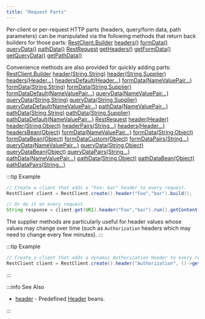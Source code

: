 ```yaml
---
title: "Request Parts"
---
```


Per-client or per-request HTTP parts (headers, query/form data, path parameters) can be manipulated via the following methods that return back builders for those parts:
<tree>
<node-0><java-class>[RestClient.Builder]({{API_DOCS}}/org/apache/juneau/rest/client/RestClient/Builder.html)</java-class></node-0>
<node-1><java-method>[headers()]({{API_DOCS}}/org/apache/juneau/rest/client/RestClient/Builder.html#headers())</java-method></node-1>
<node-1><java-method>[formData()]({{API_DOCS}}/org/apache/juneau/rest/client/RestClient/Builder.html#formData())</java-method></node-1>
<node-1><java-method>[queryData()]({{API_DOCS}}/org/apache/juneau/rest/client/RestClient/Builder.html#queryData())</java-method></node-1>
<node-1><java-method>[pathData()]({{API_DOCS}}/org/apache/juneau/rest/client/RestClient/Builder.html#pathData())</java-method></node-1>
<node-0><java-class>[RestRequest]({{API_DOCS}}/org/apache/juneau/rest/client/RestRequest.html)</java-class></node-0>
<node-1><java-method>[getHeaders()]({{API_DOCS}}/org/apache/juneau/rest/client/RestRequest.html#getHeaders())</java-method></node-1>
<node-1><java-method>[getFormData()]({{API_DOCS}}/org/apache/juneau/rest/client/RestRequest.html#getFormData())</java-method></node-1>
<node-1><java-method>[getQueryData()]({{API_DOCS}}/org/apache/juneau/rest/client/RestRequest.html#getQueryData())</java-method></node-1>
<node-1><java-method>[getPathData()]({{API_DOCS}}/org/apache/juneau/rest/client/RestRequest.html#getPathData())</java-method></node-1>
</tree>

Convenience methods are also provided for quickly adding parts:
<tree>
<node-0><java-class>[RestClient.Builder]({{API_DOCS}}/org/apache/juneau/rest/client/RestClient/Builder.html)</java-class></node-0>
<node-1><java-method>[header(String,String)]({{API_DOCS}}/org/apache/juneau/rest/client/RestClient/Builder.html#header(String,String))</java-method></node-1>
<node-1><java-method>[header(String,Supplier)]({{API_DOCS}}/org/apache/juneau/rest/client/RestClient/Builder.html#header(String,Supplier))</java-method></node-1>
<node-1><java-method>[headers(Header...)]({{API_DOCS}}/org/apache/juneau/rest/client/RestClient/Builder.html#headers(Header...))</java-method></node-1>
<node-1><java-method>[headersDefault(Header...)]({{API_DOCS}}/org/apache/juneau/rest/client/RestClient/Builder.html#headersDefault(Header...))</java-method></node-1>
<node-1><java-method>[formData(NameValuePair...)]({{API_DOCS}}/org/apache/juneau/rest/client/RestClient/Builder.html#formData(NameValuePair...))</java-method></node-1>
<node-1><java-method>[formData(String,String)]({{API_DOCS}}/org/apache/juneau/rest/client/RestClient/Builder.html#formData(String,String))</java-method></node-1>
<node-1><java-method>[formData(String,Supplier)]({{API_DOCS}}/org/apache/juneau/rest/client/RestClient/Builder.html#formData(String,Supplier))</java-method></node-1>
<node-1><java-method>[formDataDefault(NameValuePair...)]({{API_DOCS}}/org/apache/juneau/rest/client/RestClient/Builder.html#formDataDefault(NameValuePair...))</java-method></node-1>
<node-1><java-method>[queryData(NameValuePair...)]({{API_DOCS}}/org/apache/juneau/rest/client/RestClient/Builder.html#queryData(NameValuePair...))</java-method></node-1>
<node-1><java-method>[queryData(String,String)]({{API_DOCS}}/org/apache/juneau/rest/client/RestClient/Builder.html#queryData(String,String))</java-method></node-1>
<node-1><java-method>[queryData(String,Supplier)]({{API_DOCS}}/org/apache/juneau/rest/client/RestClient/Builder.html#queryData(String,Supplier))</java-method></node-1>
<node-1><java-method>[queryDataDefault(NameValuePair...)]({{API_DOCS}}/org/apache/juneau/rest/client/RestClient/Builder.html#queryDataDefault(NameValuePair...))</java-method></node-1>
<node-1><java-method>[pathData(NameValuePair...)]({{API_DOCS}}/org/apache/juneau/rest/client/RestClient/Builder.html#pathData(NameValuePair...))</java-method></node-1>
<node-1><java-method>[pathData(String,String)]({{API_DOCS}}/org/apache/juneau/rest/client/RestClient/Builder.html#pathData(String,String))</java-method></node-1>
<node-1><java-method>[pathData(String,Supplier)]({{API_DOCS}}/org/apache/juneau/rest/client/RestClient/Builder.html#pathData(String,Supplier))</java-method></node-1>
<node-1><java-method>[pathDataDefault(NameValuePair...)]({{API_DOCS}}/org/apache/juneau/rest/client/RestClient/Builder.html#pathDataDefault(NameValuePair...))</java-method></node-1>
<node-0><java-class>[RestRequest]({{API_DOCS}}/org/apache/juneau/rest/client/RestRequest.html)</java-class></node-0>
<node-1><java-method>[header(Header)]({{API_DOCS}}/org/apache/juneau/rest/client/RestRequest.html#header(Header))</java-method></node-1>
<node-1><java-method>[header(String,Object)]({{API_DOCS}}/org/apache/juneau/rest/client/RestRequest.html#header(String,Object))</java-method></node-1>
<node-1><java-method>[headerPairs(String...)]({{API_DOCS}}/org/apache/juneau/rest/client/RestRequest.html#headerPairs(String...))</java-method></node-1>
<node-1><java-method>[headers(Header...)]({{API_DOCS}}/org/apache/juneau/rest/client/RestRequest.html#headers(Header...))</java-method></node-1>
<node-1><java-method>[headersBean(Object)]({{API_DOCS}}/org/apache/juneau/rest/client/RestRequest.html#headersBean(Object))</java-method></node-1>
<node-1><java-method>[formData(NameValuePair...)]({{API_DOCS}}/org/apache/juneau/rest/client/RestRequest.html#formData(NameValuePair...))</java-method></node-1>
<node-1><java-method>[formData(String,Object)]({{API_DOCS}}/org/apache/juneau/rest/client/RestRequest.html#formData(String,Object))</java-method></node-1>
<node-1><java-method>[formDataBean(Object)]({{API_DOCS}}/org/apache/juneau/rest/client/RestRequest.html#formDataBean(Object))</java-method></node-1>
<node-1><java-method>[formDataCustom(Object)]({{API_DOCS}}/org/apache/juneau/rest/client/RestRequest.html#formDataCustom(Object))</java-method></node-1>
<node-1><java-method>[formDataPairs(String...)]({{API_DOCS}}/org/apache/juneau/rest/client/RestRequest.html#formDataPairs(String...))</java-method></node-1>
<node-1><java-method>[queryData(NameValuePair...)]({{API_DOCS}}/org/apache/juneau/rest/client/RestRequest.html#queryData(NameValuePair...))</java-method></node-1>
<node-1><java-method>[queryData(String,Object)]({{API_DOCS}}/org/apache/juneau/rest/client/RestRequest.html#queryData(String,Object))</java-method></node-1>
<node-1><java-method>[queryDataBean(Object)]({{API_DOCS}}/org/apache/juneau/rest/client/RestRequest.html#queryDataBean(Object))</java-method></node-1>
<node-1><java-method>[queryDataPairs(String...)]({{API_DOCS}}/org/apache/juneau/rest/client/RestRequest.html#queryDataPairs(String...))</java-method></node-1>
<node-1><java-method>[pathData(NameValuePair...)]({{API_DOCS}}/org/apache/juneau/rest/client/RestRequest.html#pathData(NameValuePair...))</java-method></node-1>
<node-1><java-method>[pathData(String,Object)]({{API_DOCS}}/org/apache/juneau/rest/client/RestRequest.html#pathData(String,Object))</java-method></node-1>
<node-1><java-method>[pathDataBean(Object)]({{API_DOCS}}/org/apache/juneau/rest/client/RestRequest.html#pathDataBean(Object))</java-method></node-1>
<node-1><java-method>[pathDataPairs(String...)]({{API_DOCS}}/org/apache/juneau/rest/client/RestRequest.html#pathDataPairs(String...))</java-method></node-1>
</tree>

:::tip Example


```java
// Create a client that adds a "Foo: bar" header to every request.
RestClient client = RestClient.create().header("Foo","bar").build();

// Or do it on every request.
String response = client.get(URI).header("Foo","bar").run().getContent().asString();
```


The supplier methods are particularly useful for header values whose values may change over time (such as `Authorization` headers
which may need to change every few minutes).
:::

:::tip Example


```java
// Create a client that adds a dynamic Authorization header to every request.
RestClient client = RestClient.create().header("Authorization", ()->getMyAuthToken()).build();
```


:::

:::info See Also
- [header]({{API_DOCS}}/org/apache/juneau/http/header.html) - Predefined [Header]({{API_DOCS}}/org/apache/http/Header.html) beans.

:::
